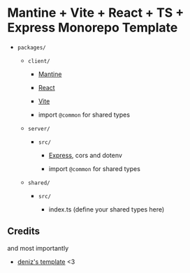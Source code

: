 # Mantine + Vite + React + TS + Express Monorepo Template

- `packages/`

  - `client/`

    - [Mantine](https://mantine.dev/)
    - [React](https://react.dev/)
    - [Vite](https://vitejs.dev/)

    - import `@common` for shared types

  - `server/`

    - `src/`

      - [Express](https://expressjs.com/), cors and dotenv

      - import `@common` for shared types

  - `shared/`

    - `src/`

      - index.ts (define your shared types here)

## Credits

and most importantly

- [deniz's template](https://github.com/thealan404/template-fullstack) <3
